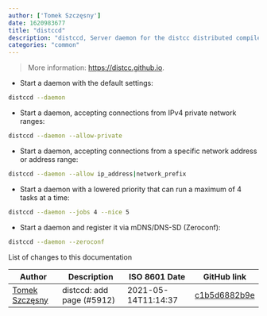 ```yaml
---
author: ['Tomek Szczęsny']
date: 1620983677
title: "distccd"
description: "distccd, Server daemon for the distcc distributed compiler."
categories: "common"
---
```

> More information: <https://distcc.github.io>.

- Start a daemon with the default settings:

```bash
distccd --daemon
```

- Start a daemon, accepting connections from IPv4 private network ranges:

```bash
distccd --daemon --allow-private
```

- Start a daemon, accepting connections from a specific network address or address range:

```bash
distccd --daemon --allow ip_address|network_prefix
```

- Start a daemon with a lowered priority that can run a maximum of 4 tasks at a time:

```bash
distccd --daemon --jobs 4 --nice 5
```

- Start a daemon and register it via mDNS/DNS-SD (Zeroconf):

```bash
distccd --daemon --zeroconf
```
List of changes to this documentation


Author | Description | ISO 8601 Date | GitHub link
------|-----|-----|-----
[Tomek Szczęsny](mailto:44300715+tomek-szczesny@users.noreply.github.com) | distccd: add page (#5912) | 2021-05-14T11:14:37 | [c1b5d6882b9e](https://github.com/tldr-pages/tldr/commit/c1b5d6882b9ef922a1fbbc83096dcfa699867ddf)

